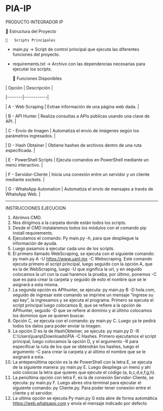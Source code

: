 # PIA-IP
PRODUCTO INTEGRADOR IP

📂 Estructura del Proyecto  

    🔹   Scripts Principales    
-  main.py  → Script de control principal que ejecuta las diferentes funciones del proyecto.  
-  requirements.txt  → Archivo con las dependencias necesarias para ejecutar los scripts.  

    🔹   Funciones Disponibles
    
| Opción | Descripción |

|--------|------------|

|   A - Web Scraping   | Extrae información de una página web dada. |

|   B - API Hunter   | Realiza consultas a APIs públicas usando una clave de API. |

|   C - Envío de Imagen   | Automatiza el envío de imágenes según los parámetros ingresados. |

|   D - Hash Obtainer   | Obtiene hashes de archivos dentro de una ruta especificada. |

|   E - PowerShell Scripts   | Ejecuta comandos en PowerShell mediante un menú interactivo. |

|   F - Servidor-Cliente   | Inicia una conexión entre un servidor y un cliente mediante sockets. |

|   G - WhatsApp Automation   | Automatiza el envío de mensajes a través de WhatsApp Web. |

------------------------------------------------------------------------------------------------------


INSTRUCCIONES EJECUCION
1.	Abrimos CMD.
2.	Nos dirigimos a la carpeta donde están todos los scripts.
3.	Desde el CMD instalaremos todos los módulos con el comando pip install requirements.
4.	Ejecutamos el comando: Py main.py -h, para que despliegue la información de ayuda.
5.	Luego pasamos a ejecutar cada uno de los scripts.
6.	El primero llamado WebScraping, se ejecuta con el siguiente comando: py main.py A -U https://www.uanl.mx -C Webscraping. Este comando ejecuta primero el script principal, luego seguido con la opción A, que es la de WebScraping, luego -U que significa la url, y en seguido colocamos la url con la cual haremos la prueba, por último, ponemos -C que es para crear la carpeta y seguido de esto el nombre que se le asignará a esta misma.
7.	La segunda opción es APIhunter, se ejecuta: py main.py B -D hola.com, seguido de ingresar este comando se imprime un mensaje “ingrese su api key”, la ingresamos y se ejecuta el programa. Primero se ejecuta el script principal luego colocamos B, que se refiere a la opción de APIhunter, seguido -D que se refiere al dominio y al último colocamos los dominios que se quieren buscar.
8.	Opción C, se ejecuta con el comando: py main.py C. Luego ya te pedirá todos los datos para poder enviar la imagen.
9.	La opción D es la de HashObteiner, se ejecuta: py main.py D -R C:\Users\juanp\Downloads\PIA -C Hashes. Primero ejecutamos el script principal, luego colocamos la opción D, y el argumento -R para especificar la ruta de los que se obtendrán los hashes, luego el argumento -C para crear la carpeta y al último el nombre que se le asignará a esta.
10.	La antepenúltima opción es la de PowerShell con la letra E, se ejecuta de la siguiente manera: py main.py E. Luego despliega un menú y ahí solo colocas la letra que quieres que ejecute el código (a, b,c,d,e,f,g,h).
11.	La penúltima opción con letra F, es la de conexión Servidor-Cliente, se ejecuta: py main.py F. Luego abres otra terminal para ejecutar el siguiente comando: py Cliente.py. Para poder tener conexión entre el cliente y el servidor.
12.	La ultima opción se ejecuta Py main.py G esta abre de forma automática https://web.whatsapp.com y envía el mensaje indicado por defecto
